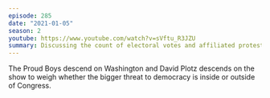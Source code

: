 ```yaml
---
episode: 285
date: "2021-01-05"
season: 2
youtube: https://www.youtube.com/watch?v=sVftu_R3JZU
summary: Discussing the count of electoral votes and affiliated protests in DC
---
```

The Proud Boys descend on Washington and David Plotz descends on the show to weigh whether the bigger threat to democracy is inside or outside of Congress.

